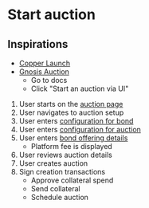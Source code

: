 # Start auction

## Inspirations

- [Copper Launch](https://docs.alchemist.wtf/copper/fair-launch-auctions/auction-creation)
- [Gnosis Auction](https://gnosis-auction.eth.link/#/start)
  - Go to docs
  - Click "Start an auction via UI"

1. User starts on the [auction page](../../pages/auction_discovery_page/auction_discovery_page.md)
2. User navigates to auction setup
3. User enters [configuration for bond](../inputs/bond_config.md)
4. User enters [configuration for auction](../inputs/auction_config.md)
5. User enters [bond offering details](../inputs/bond_offering_details.md)
   - Platform fee is displayed
6. User reviews auction details
7. User creates auction
8. Sign creation transactions
   - Approve collateral spend
   - Send collateral
   - Schedule auction

